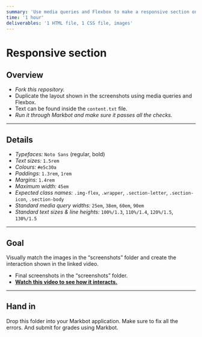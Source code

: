 ```yaml
---
summary: 'Use media queries and Flexbox to make a responsive section on a website with three columns.'
time: '1 hour'
deliverables: '1 HTML file, 1 CSS file, images'
---
```


# Responsive section

## Overview

- *Fork this repository.*
- Duplicate the layout shown in the screenshots using media queries and Flexbox.
- Text can be found inside the `content.txt` file.
- *Run it through Markbot and make sure it passes all the checks.*

---

## Details

- *Typefaces:* `Noto Sans` (regular, bold)
- *Text sizes:* `1.5rem`
- *Colours:* `#e5c30a`
- *Paddings:* `1.3rem`, `1rem`
- *Margins:* `1.4rem`
- *Maximum width:* `45em`
- *Expected class names:* `.img-flex`, `.wrapper`, `.section-letter`, `.section-icon`, `.section-body`
- *Standard media query widths:* `25em`, `38em`, `60em`, `90em`
- *Standard text sizes & line heights:* `100%/1.3`, `110%/1.4`, `120%/1.5`, `130%/1.5`

---

## Goal

Visually match the images in the “screenshots” folder and create the interaction shown in the linked video.

- Final screenshots in the “screenshots” folder.
- [**Watch this video to see how it interacts.**](https://video-assets.learntheweb.courses/web-dev-1/responsive-section.mp4)

---

## Hand in

Drop this folder into your Markbot application. Make sure to fix all the errors. And submit for grades using Markbot.

